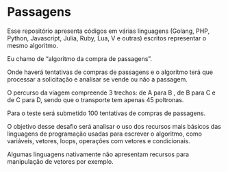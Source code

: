 # Passagens

Esse repositório apresenta códigos em várias linguagens (Golang, PHP, Python, Javascript, Julia, Ruby, Lua, V e outras) escritos representar o mesmo algoritmo.

Eu chamo de “algoritmo da compra de passagens”.

Onde haverá tentativas de compras de passagens e o algoritmo terá que processar a solicitação e analisar se vende ou não a passagem.

O percurso da viagem compreende 3 trechos: de A para B , de B para C e de C para D, sendo que o transporte tem apenas 45 poltronas.

Para o teste será submetido 100 tentativas de compras de passagens.

O objetivo desse desafio será analisar o uso dos recursos mais básicos das linguagens de programação usadas para escrever o algoritmo, como variáveis, vetores, loops, operações com vetores e condicionais.

Algumas linguagens nativamente não apresentam recursos para manipulação de vetores por exemplo.
